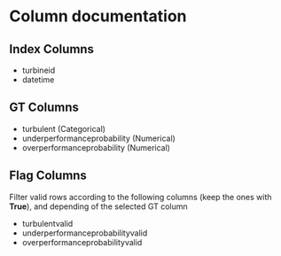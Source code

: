 
# Column documentation

## Index Columns

- turbineid
- datetime

## GT Columns

- turbulent (Categorical)
- underperformanceprobability (Numerical)
- overperformanceprobability (Numerical)

## Flag Columns

Filter valid rows according to the following columns (keep the ones with **True**), and depending of the selected GT column

- turbulentvalid
- underperformanceprobabilityvalid
- overperformanceprobabilityvalid
